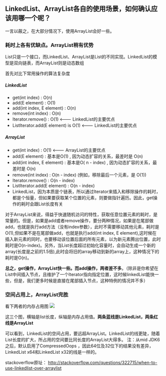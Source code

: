 ## LinkedList、ArrayList各自的使用场景，如何确认应该用哪一个呢？

一言以蔽之，在大部分情况下，使用ArrayList会好一些。

### 耗时上各有优缺点。ArrayList稍有优势
List只是一个接口，而LinkedList、ArrayList是List的不同实现。LinkedList的模型是双向链表，而ArrayList则是动态数组

首先对比下常用操作的算法复杂度
##### LinkedList
- get(int index) : O(n)
- add(E element) : O(1)
- add(int index, E element) : O(n)
- remove(int index) : O(n)
- Iterator.remove() : O(1) <--- LinkedList<E>的主要优点
- ListIterator.add(E element) is O(1) <---  LinkedList<E>的主要优点

##### ArrayList
- get(int index) : O(1) <---  ArrayList<E>的主要优点
- add(E element) : 基本是O(1) , 因为动态扩容的关系，最差时是 O(n) 
- add(int index, E element) : 基本是O( n - index) , 因为动态扩容的关系，最差时是 O(n) 
- remove(int index) : O(n - index) (例如，移除最后一个元素，是 O(1))
- Iterator.remove() : O(n - index)
- ListIterator.add(E element) : O(n - index)
- LinkedList，因为本质是个链表，所以通过Iterator来插入和移除操作的耗时，都是个恒量，但如果要获取某个位置的元素，则要做指针遍历。因此，get操作的耗时会跟List长度有关

对于ArrayList来说，得益于快速随机访问的特性，获取任意位置元素的耗时，是常量的。但是，如果是add或者remove操作，要分两种情况，如果是在尾部做add，也就是执行add方法（没有index参数），此时不需要移动其他元素，耗时是O(1),但如果不是在尾部做add，也就是执行add(int index, E element),这时候在插入新元素的同时，也要移动该位置后面的所有元素，以为新元素腾出位置，此时耗时是O(n-index)。另外，当List长度超过初始化容量时，会自动生成一个新的array(长度是之前的1.5倍),此时会将旧的array移动到新的array上，这种情况下的耗时是O(n)。

**总之，get操作，ArrayList快一些。而add操作，两者差不多**。（除非是你希望在List中间插入节点，且维护了一个Iterator指向指定位置，这时候linkedList能快一些，但是，我们更多时候是直接在尾部插入节点，这种特例的情况并不多）

### 空间占用上，ArrayList完胜
看下两者的内存占用图
![](http://img.blog.csdn.net/20141017095352885?watermark/2/text/aHR0cDovL2Jsb2cuY3Nkbi5uZXQvbGl6ZXlhbmc=/font/5a6L5L2T/fontsize/400/fill/I0JBQkFCMA==/dissolve/70/gravity/SouthEast)

这三个图，横轴是list长度，纵轴是内存占用值。**两条蓝线是LinkedList，两条红线是ArrayList**

可以看到，LinkedList的空间占用，要远超ArrayList。LinkedList的线更陡，随着List长度的扩大，所占用的空间要比同长度的ArrayList大得多。
注：从mid JDK6之后，默认启用了CompressedOops ，因此64位及32位下的结果没有差异，LinkedList x64和LinkedList x32的线是一样的。

stackoverflow原址：
http://stackoverflow.com/questions/322715/when-to-use-linkedlist-over-arraylist
